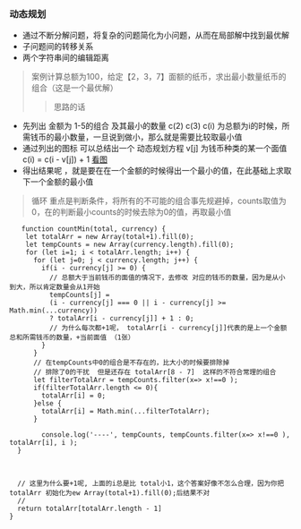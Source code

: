 ### 动态规划
- 通过不断分解问题，将复杂的问题简化为小问题，从而在局部解中找到最优解
- 子问题间的转移关系
- 两个字符串间的编辑距离

> 案例计算总额为100，给定【2，3，7】面额的纸币，求出最小数量纸币的组合（这是一个最优解）
>> 思路的话
- 先列出 金额为  1-5的组合 及其最小的数量   c(2) c(3) c(i) 为总额为i的时候，所需钱币的最小数量，一旦说到做小，那么就是需要比较取最小值
- 通过列出的图标 可以总结出一个 动态规划方程 v[j] 为钱币种类的某一个面值 c(i) = c(i - v[j]) + 1 [看图](https://static001.geekbang.org/resource/image/e7/58/e78354fe2f577d07649882fed69bd358.png)
- 得出结果呢 ，就是要在在一个金额的时候得出一个最小的值，在此基础上求取下一个金额的最小值
> 循环 重点是判断条件，将所有的不可能的组合事先规避掉，counts取值为0，在的判断最小counts的时候去除为0的值，再取最小值


       function countMin(total, currency) {
        let totalArr = new Array(total+1).fill(0);
        let tempCounts = new Array(currency.length).fill(0);
        for (let i=1; i < totalArr.length; i++) {
          for (let j=0; j < currency.length; j++) {
            if(i - currency[j] >= 0) {
              // 总额大于当前钱币的面值的情况下，去修改 对应的钱币的数量，因为是从小到大，所以肯定数量会从1开始
              tempCounts[j] = 
              (i - currency[j] === 0 || i - currency[j] >= Math.min(...currency))
              ? totalArr[i - currency[j]] + 1 : 0;
              // 为什么每次都+1呢， totalArr[i - currency[j]]代表的是上一个金额总和所需钱币的数量，+当前面值 （1张）
            }
          }
          // 在tempCounts中0的组合是不存在的，比大小的时候要排除掉
          // 排除了0的干扰  但是还存在 totalArr[8 - 7]  这样的不符合常理的组合
          let filterTotalArr = tempCounts.filter(x=> x!==0 );
          if(filterTotalArr.length <= 0){
            totalArr[i] = 0;
          }else {
            totalArr[i] = Math.min(...filterTotalArr);
          }
         
            console.log('----', tempCounts, tempCounts.filter(x=> x!==0 ), totalArr[i], i );
      }



      // 这里为什么要+1呢, 上面的i总是比 total小1，这个答案好像不怎么合理，因为你把totalArr 初始化为ew Array(total+1).fill(0);后结果不对
      // 
      return totalArr[totalArr.length - 1]
    }

  